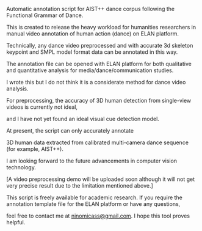 Automatic annotation script for AIST++ dance corpus following the Functional Grammar of Dance.

This is created to release the heavy workload for humanities researchers in manual video annotation of human action (dance) on ELAN platform.

Technically, any dance video preprocessed and with accurate 3d skeleton keypoint and SMPL model format data can be annotated in this way.

The annotation file can be opened with ELAN platform for both qualitative and quantitative analysis for media/dance/communication studies.

I wrote this but I do not think it is a considerate method for dance video analysis.

For preprocessing, the accuracy of 3D human detection from single-view videos is currently not ideal, 

and I have not yet found an ideal visual cue detection model. 

At present, the script can only accurately annotate

3D human data extracted from calibrated multi-camera dance sequence (for example, AIST++).

I am looking forward to the future advancements in computer vision technology.

[A video preprocessing demo will be uploaded soon although it will not get very precise result
due to the limitation mentioned above.]


This script is freely available for academic research. If you require the annotation template file for the ELAN platform or have any questions,

feel free to contact me at ninomicass@gmail.com. I hope this tool proves helpful.
